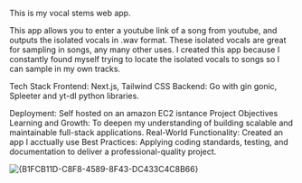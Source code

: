 This is my vocal stems web app.

This app allows you to enter a youtube link of a song from youtube, and outputs the isolated vocals in .wav format.
These isolated vocals are great for sampling in songs, any many other uses.
I created this app because I constantly found myself trying to locate the isolated vocals to songs so I can sample in my own tracks.


Tech Stack
Frontend: Next.js, Tailwind CSS
Backend: Go with gin gonic, Spleeter and yt-dl python libraries. 

Deployment: Self hosted on an amazon EC2 isntance
Project Objectives
Learning and Growth: To deepen my understanding of building scalable and maintainable full-stack applications.
Real-World Functionality: Created an app I acctually use
Best Practices: Applying coding standards, testing, and documentation to deliver a professional-quality project.

![{B1FCB11D-C8F8-4589-8F43-DC433C4C8B66}](https://github.com/user-attachments/assets/b473915a-d88c-48d1-a523-555e10942ed9)




